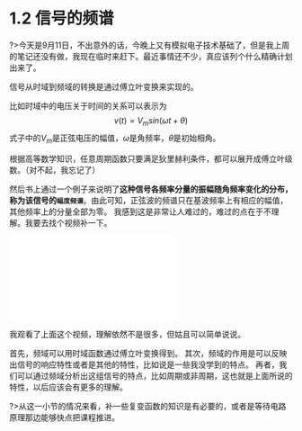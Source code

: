 # 1.2 信号的频谱

?>今天是9月11日，不出意外的话，今晚上又有模拟电子技术基础了，但是我上周的笔记还没有做，我现在临时来赶下。最近事情还不少，真应该列个什么精确计划出来了。

信号从时域到频域的转换是通过傅立叶变换来实现的。

比如时域中的电压关于时间的关系可以表示为
$$
v(t)=V_msin(\omega t + \theta)
$$
式子中的$V_m$是正弦电压的幅值，$\omega$是角频率，$\theta$是初始相角。

根据高等数学知识，任意周期函数只要满足狄里赫利条件，都可以展开成傅立叶级数。（对不起，我忘记了）

然后书上通过一个例子来说明了**这种信号各频率分量的振幅随角频率变化的分布，称为该信号的`幅度频谱`**。由此可知，正弦波的频谱只在基波频率上有相应的幅值，其他频率上的分量全部为零。
我感到这是非常让人难过的，难过的点在于不理解。我要去找个视频补一下。

<iframe src="//player.bilibili.com/player.html?aid=998336194&bvid=BV1Gx4y1o77T&cid=1193331926&p=1" scrolling="no" border="0" frameborder="no" framespacing="0" allowfullscreen="true"> </iframe>

我观看了上面这个视频，理解依然不是很多，但姑且可以简单说说。

首先，频域可以用时域函数通过傅立叶变换得到。
其次，频域的作用是可以反映出信号的响应特性或者是其他的特性，比如说是一些我没学到的特点。
再者，我们可以通过频域分析出这组信号的特点，比如周期或非周期，这也就是上面所说的特性，以后应该会有更多的理解。

?>从这一小节的情况来看，补一些复变函数的知识是有必要的，或者是等待电路原理那边能够快点把课程推进。
